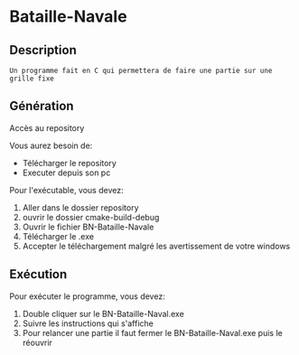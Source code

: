 # Bataille-Navale

## Description
	Un programme fait en C qui permettera de faire une partie sur une grille fixe

## Génération

Accès au repository

Vous aurez besoin de:

- Télécharger le repository
- Executer depuis son pc 


Pour l'exécutable, vous devez:

1. Aller dans le dossier repository
1. ouvrir le dossier cmake-build-debug
1. Ouvrir le fichier BN-Bataille-Navale
1. Télécharger le .exe
1. Accepter le téléchargement malgré les avertissement de votre windows

## Exécution

Pour exécuter le programme, vous devez:

1. Double cliquer sur le BN-Bataille-Naval.exe
1. Suivre les instructions qui s'affiche
1. Pour relancer une partie il faut fermer le BN-Bataille-Naval.exe puis le réouvrir


